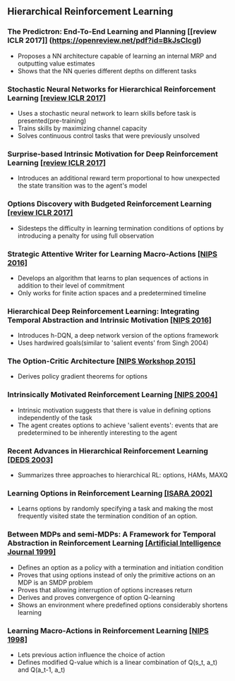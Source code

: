 ## Hierarchical Reinforcement Learning

### The Predictron: End-To-End Learning and Planning [[review ICLR 2017]] (https://openreview.net/pdf?id=BkJsCIcgl)
  - Proposes a NN architecture capable of learning an internal MRP and outputting value estimates
  - Shows that the NN queries different depths on different tasks
  
### Stochastic Neural Networks for Hierarchical Reinforcement Learning [[review ICLR 2017]](http://openreview.net/pdf?id=B1oK8aoxe)
  - Uses a stochastic neural network to learn skills before task is presented(pre-training)
  - Trains skills by maximizing channel capacity
  - Solves continuous control tasks that were previously unsolved
  
### Surprise-based Intrinsic Motivation for Deep Reinforcement Learning [[review ICLR 2017]](https://openreview.net/pdf?id=Bk8aOm9xl)
  - Introduces an additional reward term proportional to how unexpected the state transition was to the agent's model
  
### Options Discovery with Budgeted Reinforcement Learning [[review ICLR 2017]](https://arxiv.org/pdf/1611.06824v1.pdf)
  - Sidesteps the difficulty in learning termination conditions of options by introducing a penalty for using full observation
  
### Strategic Attentive Writer for Learning Macro-Actions [[NIPS 2016]](https://arxiv.org/pdf/1606.04695v1.pdf)
  - Develops an algorithm that learns to plan sequences of actions in addition to their level of commitment
  - Only works for finite action spaces and a predetermined timeline
  
### Hierarchical Deep Reinforcement Learning: Integrating Temporal Abstraction and Intrinsic Motivation [[NIPS 2016]](https://arxiv.org/pdf/1604.06057v2.pdf)
  - Introduces h-DQN, a deep network version of the options framework
  - Uses hardwired goals(similar to 'salient events' from Singh 2004)

### The Option-Critic Architecture [[NIPS Workshop 2015]](https://arxiv.org/pdf/1609.05140v1.pdf)
  - Derives policy gradient theorems for options

### Intrinsically Motivated Reinforcement Learning [[NIPS 2004]](http://web.eecs.umich.edu/~baveja/Papers/FinalNIPSIMRL.pdf)
  - Intrinsic motivation suggests that there is value in defining options independently of the task
  - The agent creates options to achieve 'salient events': events that are predetermined to be inherently interesting to the agent

### Recent Advances in Hierarchical Reinforcement Learning [[DEDS 2003]](http://www-anw.cs.umass.edu/pubs/2003/barto_m_DEDS03.pdf)
  - Summarizes three approaches to hierarchical RL: options, HAMs, MAXQ
  
### Learning Options in Reinforcement Learning [[ISARA 2002]](http://ftp.bstu.by/ai/To-dom/My_research/Papers-0/For-research/R-navigation/Grid-world/Good-one/stolle2002learning.pdf)
  - Learns options by randomly specifying a task and making the most frequently visited state the termination condition of an option.
  
### Between MDPs and semi-MDPs: A Framework for Temporal Abstraction in Reinforcement Learning [[Artificial Intelligence Journal 1999]](http://www-anw.cs.umass.edu/~barto/courses/cs687/Sutton-Precup-Singh-AIJ99.pdf)
  - Defines an option as a policy with a termination and initiation condition
  - Proves that using options instead of only the primitive actions on an MDP is an SMDP problem
  - Proves that allowing interruption of options increases return
  - Derives and proves convergence of option Q-learning
  - Shows an environment where predefined options considerably shortens learning
  
### Learning Macro-Actions in Reinforcement Learning [[NIPS 1998]](https://papers.nips.cc/paper/1586-learning-macro-actions-in-reinforcement-learning.pdf)
  - Lets previous action influence the choice of action
  - Defines modified Q-value which is a linear combination of Q(s_t, a_t) and Q(a_t-1, a_t)
